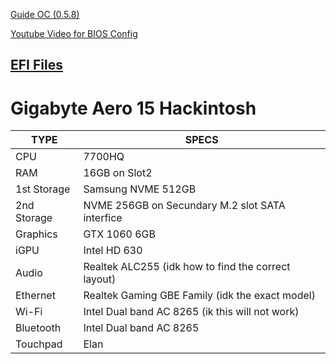 [Guide OC (0.5.8)](https://dortania.github.io/vanilla-laptop-guide/)
 
[Youtube Video for BIOS Config](https://www.youtube.com/watch?v=f8vSkpW4pUw&t=312s)

[EFI Files](https://github.com/lach26/Gigabyte-Aero-15-Hackintosh/tree/master/EFI%20OC%200.5.8%20Gigabyte%20Aero15)
---------------------------------------------

# Gigabyte Aero 15 Hackintosh
| **TYPE** | **SPECS** |
| --------- | --------- |
| CPU | 7700HQ |
| RAM | 16GB on Slot2 |
| 1st Storage | Samsung NVME 512GB |
| 2nd Storage | NVME 256GB on Secundary M.2 slot SATA interfice |
| Graphics | GTX 1060 6GB |
| iGPU | Intel HD 630 |
| Audio | Realtek ALC255 (idk how to find the correct layout) |
| Ethernet | Realtek Gaming GBE Family (idk the exact model) |
| Wi-Fi | Intel Dual band AC 8265 (ik this will not work) |
| Bluetooth | Intel Dual band AC 8265 |
| Touchpad | Elan |
